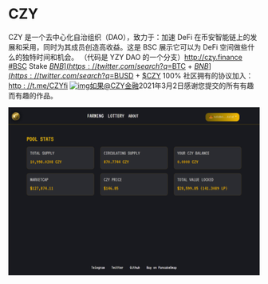 # CZY

CZY 是一个去中心化自治组织（DAO），致力于：加速 DeFi 在币安智能链上的发展和采用，同时为其成员创造高收益。这是 BSC 展示它可以为 DeFi 空间做些什么的独特时间和机会。 （代码是 YZY DAO 的一个分支）[http://czy.finance ](https://t.co/MeoOXh4Aui)[#BSC](https://twitter.com/search?q=%23BSC&src=hashtag_click) Stake [$BNB](https://twitter.com/search?q=%24BNB&src=cashtag_click)的高收益协议，收益：[$BTC](https://twitter.com/search?q=%24BTC&src=cashtag_click) + [$BNB](https://twitter.com/search?q=%24BNB&src=cashtag_click) + [$BUSD](https://twitter.com/search?q=%24BUSD&src=cashtag_click) + [$CZY](https://twitter.com/search?q=%24CZY&src=cashtag_click) 100% 社区拥有的协议加入：[http](https://t.co/cNB1HlEhT8)[ : ](https://t.co/cNB1HlEhT8)[//t.me/CZYfi](https://t.co/MeoOXh4Aui) [![img](https://pbs.twimg.com/profile_images/1363557560779829250/-QLVWsha_normal.jpg)](https://twitter.com/CZYfinance)[如果](https://twitter.com/CZYfinance)[@CZY金融](https://twitter.com/CZYfinance)2021年3月2日感谢您提交的所有有趣而有趣的作品。

![1](1.png)
